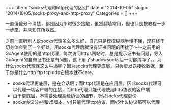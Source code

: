 +++
title = "socks代理和http代理的区别"
date = "2014-10-05"
slug = "2014/10/05/socks-proxy-and-http-proxy"
Categories = []
+++

一直傻傻分不清楚，都是因为平时很少接触，虽然翻墙常用，但也只是按教程一步一步来，并未知其所以然。

之前一直听别人说socks代理多么多么好，自己只是模模糊糊半懂不懂，现在终于切身体会到了一个好处，用socks代理后就没有证书问题的困扰了～～之前用的GoAgent使用的是http代理，每次访问https网站时，总是提示证书有问题，导入GoAgent的自带证书还是有问题，这下用了shadowsocks后一切都清净了。。为什么socks代理就这么牛逼呢？因为socks代理更底层，只负责发送接收数据，至于你是什么http ftp tcp udp它根本就不care。

- socks代理更底层，是在会话层；而http代理是在应用层。因此socks代理可以代理一切客户端的连接，而http代理只能代理使用http协议的客户端
- 由于更底层，不需要处理高级协议的细节，所以socks代理更快
- socks协议分v4和v5版本，v4只能代理tcp协议，而v5什么协议都可以代理 

